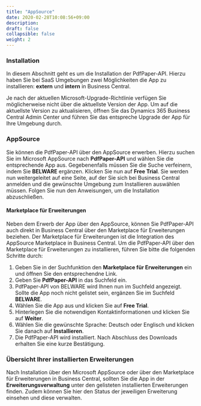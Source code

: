 ```yaml
---
title: "AppSource"
date: 2020-02-28T10:08:56+09:00
description: 
draft: false
collapsible: false
weight: 2
---
```

### Installation
In diesem Abschnitt geht es um die Installation der PdfPaper-API. Hierzu haben Sie bei SaaS Umgebungen zwei Möglichkeiten die App zu installieren: **extern** und **intern** in Business Central. 

Je nach der aktuellen Microsoft-Upgrade-Richtlinie verfügen Sie möglicherweise nicht über die aktuellste Version der App. Um auf die aktuellste Version zu aktualisieren, öffnen Sie das Dynamics 365 Business Central Admin Center und führen Sie das entspreche Upgrade der App für Ihre Umgebung durch.

### AppSource
Sie können die PdfPaper-API über den AppSource erwerben. Hierzu suchen Sie im Microsoft AppSource nach **PdfPaper-API** und wählen Sie die entsprechende App aus. Gegebenenfalls müssen Sie die Suche verfeinern, indem Sie **BELWARE** ergänzen. 
Klicken Sie nun auf **Free Trial**. Sie werden nun weitergeleitet auf eine Seite, auf der Sie sich bei Business Central anmelden und die gewünschte Umgebung zum Installieren auswählen müssen. Folgen Sie nun den Anweisungen, um die Installation abzuschließen.

#### Marketplace für Erweiterungen
Neben dem Erwerb der App über den AppSource, können Sie PdfPaper-API auch direkt in Business Central über den Marketplace für Erweiterungen beziehen. Der Marketplace für Erweiterungen ist die Integration des AppSource Marketplace in Business Central.
Um die PdfPaper-API über den Marketplace für Erweiterungen zu installieren, führen Sie bitte die folgenden Schritte durch:
1. Geben Sie in der Suchfunktion den **Marketplace für Erweiterungen** ein und öffnen Sie den entsprechendne Link.
2. Geben Sie **PdfPaper-API** in das Suchfeld ein.
3. PdfPaper-API von BELWARE wird Ihnen nun im Suchfeld angezeigt. Sollte die App noch nicht gelistet sein, ergänzen Sie im Suchfeld **BELWARE**.
4. Wählen Sie die App aus und klicken Sie auf **Free Trial**.
5. Hinterlegen Sie die notwendigen Kontaktinformationen und klicken Sie auf **Weiter**.
6. Wählen Sie die gewünschte Sprache: Deutsch oder Englisch und klicken Sie danach auf **Installieren**.
7. Die PdfPaper-API wird installiert. Nach Abschluss des Downloads erhalten Sie eine kurze Bestätigung.

### Übersicht Ihrer installierten Erweiterungen
Nach Installation über den Microsoft AppSource oder über den Marketplace für Erweiterungen in Business Central, sollten Sie die App in der **Erweiterungsverwaltung** unter den gelisteten installierten Erweiterungen finden. Zudem können Sie hier den Status der jeweiligen Erweiterung einsehen und diese verwalten.